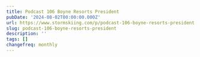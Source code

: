 ```yaml
---
title: Podcast 106 Boyne Resorts President
pubDate: '2024-08-02T00:00:00.000Z'
url: https://www.stormskiing.com/p/podcast-106-boyne-resorts-president
slug: podcast-106-boyne-resorts-president
description: ''
tags: []
changefreq: monthly
---
```


<!-- Add post content below -->
